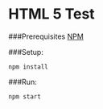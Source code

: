 # HTML 5 Test

###Prerequisites
[NPM](https://nodejs.org/)

###Setup:
```
npm install
```
###Run:
```
npm start
```